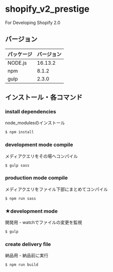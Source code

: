 # shopify_v2_prestige
For Developing Shopify 2.0

## バージョン

| パッケージ | バージョン |
| ---------- | ---------- |
| NODE.js    | 16.13.2    |
| npm        | 8.1.2      |
| gulp       | 2.3.0      |

## インストール・各コマンド

### install dependencies
node_modulesのインストール
```bash
$ npm install
```
### development mode compile
メディアクエリをその場へコンパイル
```bash
$ gulp sass
```
### production mode compile
メディアクエリをファイル下部にまとめてコンパイル
```bash
$ npm run sass
```
### ★development mode
開発用 - watchでファイルの変更を監視
```bash
$ gulp
```
### create delivery file
納品用 - 納品前に実行
```bash
$ npm run build
```
